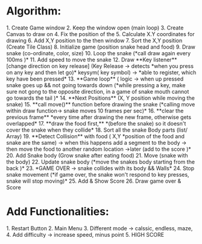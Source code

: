 <h1> Algorithm:</h1>
1. Create Game window
2. Keep the window open (main loop) 
3. Create Canvas to draw on 
4. Fix the position of the
5. Calculate X.Y coordinates for drawing 
6. Add X,Y position to the then window 
7. Sort the X,Y position (Create Tile Class) 
8. Initialize game (position snake head and food) 
9. Draw snake (co-ordinate, color, size) 
10. Loop the snake (*call draw again every 100ms )* 
11. Add speed to move the snake 
12. Draw **Key listener** [change direction on key release] 
(Key Release → detects *when you press on any key and then let go)*  
keysym( key symbol) → *able to register, which key have been pressed*
13. **Game loop** ( logic → when up pressed snake goes up && not going towards down 
(*while pressing a key, make sure not gong to the opposite direction, in a game of snake mouth cannot go towards the tail )* 
14. **Next Positions** (X, Y position while moving the snake) 
15. **call move()** function before drawing the snake (*calling move within draw function-> snake moves 10 frames per sec)* 
16. **clear the previous frame** *every time after drawing the new frame, otherwise gets overlapped*
17. **draw the food first,** *(before the snake) so it doesn't cover the snake when they collide* 
18. Sort all the snake Body parts (list/ Array) 
19. **Detect Collision** with food ( X,Y *position of the food and snake are the same) → when this happens add a segment to the body → then move the food to another random location →later  (add to the score )*
20. Add Snake body (Grow snake after eating food) 
21. Move (snake with the body)
22. Update snake body (*move the snakes body starting from the back )*
23.  *GAME OVER → snake collides with its body && Walls*
24. Stop snake movement (*if game over, the snake won't respond to key presses, snake will stop moving)* 
25. Add & Show Score 
26. Draw game over & Score

<h1> Add Functionalities:</h1>
1. Restart Button
2. Main Menu 
3. Different mode -> calssic, endless, maze, 
4. Add difficulty -> increase speed, minus point
5. HIGH SCORE 
